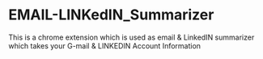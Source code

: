 # EMAIL-LINKedIN_Summarizer
This is a chrome extension which is used as email &amp; LinkedIN  summarizer which takes your G-mail &amp; LINKEDIN Account Information 

